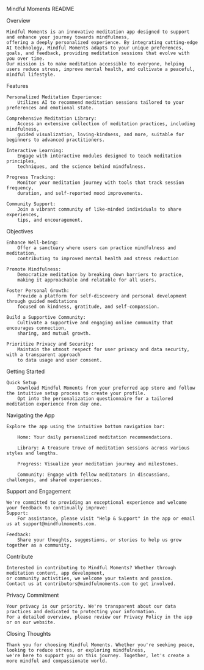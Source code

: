 Mindful Moments
README


Overview

	Mindful Moments is an innovative meditation app designed to support and enhance your journey towards mindfulness,
 	offering a deeply personalized experience. By integrating cutting-edge AI technology, Mindful Moments adapts to your unique preferences,
  	goals, and feedback, providing meditation sessions that evolve with you over time.
   	Our mission is to make meditation accessible to everyone, helping users reduce stress, improve mental health, and cultivate a peaceful, mindful lifestyle.


Features

	Personalized Meditation Experience:
		Utilizes AI to recommend meditation sessions tailored to your preferences and emotional state.

	Comprehensive Meditation Library:
		Access an extensive collection of meditation practices, including mindfulness,
  		guided visualization, loving-kindness, and more, suitable for beginners to advanced practitioners.

	Interactive Learning:
		Engage with interactive modules designed to teach meditation principles,
  		techniques, and the science behind mindfulness.

	Progress Tracking:
		Monitor your meditation journey with tools that track session frequency,
  		duration, and self-reported mood improvements.

	Community Support: 
		Join a vibrant community of like-minded individuals to share experiences,
  		tips, and encouragement.


Objectives

	Enhance Well-being:
 		Offer a sanctuary where users can practice mindfulness and meditation,
   		contributing to improved mental health and stress reduction
  	
	Promote Mindfulness:
		Democratize meditation by breaking down barriers to practice,
  		making it approachable and relatable for all users.

	Foster Personal Growth:
		Provide a platform for self-discovery and personal development through guided meditations
  		focused on kindness, gratitude, and self-compassion.

	Build a Supportive Community:
		Cultivate a supportive and engaging online community that encourages connection,
  		sharing, and mutual growth.

	Prioritize Privacy and Security:
		Maintain the utmost respect for user privacy and data security, with a transparent approach
  		to data usage and user consent.



Getting Started

	Quick Setup
		Download Mindful Moments from your preferred app store and follow the intuitive setup process to create your profile.
  		Opt into the personalization questionnaire for a tailored meditation experience from day one.

Navigating the App
		
  	Explore the app using the intuitive bottom navigation bar:

		Home: Your daily personalized meditation recommendations.

		Library: A treasure trove of meditation sessions across various styles and lengths.

		Progress: Visualize your meditation journey and milestones.

		Community: Engage with fellow meditators in discussions, challenges, and shared experiences.


Support and Engagement

	We're committed to providing an exceptional experience and welcome your feedback to continually improve: 
	Support:
 		For assistance, please visit "Help & Support" in the app or email us at support@mindfulmoments.com.

	Feedback:
 		Share your thoughts, suggestions, or stories to help us grow together as a community.

Contribute

	Interested in contributing to Mindful Moments? Whether through meditation content, app development,
 	or community activities, we welcome your talents and passion.
  	Contact us at contributors@mindfulmoments.com to get involved.

Privacy Commitment

	Your privacy is our priority. We're transparent about our data practices and dedicated to protecting your information.
 	For a detailed overview, please review our Privacy Policy in the app or on our website.

Closing Thoughts

	Thank you for choosing Mindful Moments. Whether you're seeking peace, looking to reduce stress, or exploring mindfulness,
 	we're here to support you on this journey. Together, let's create a more mindful and compassionate world.

